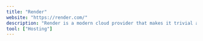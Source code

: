 ```yaml
---
title: "Render"
website: "https://render.com/"
description: "Render is a modern cloud provider that makes it trivial and instant to deploy your code in production. You can deploy anything on Render, from simple static sites and cron jobs to databases and Dockerized private services."
tool: ["Hosting"]
---
```

